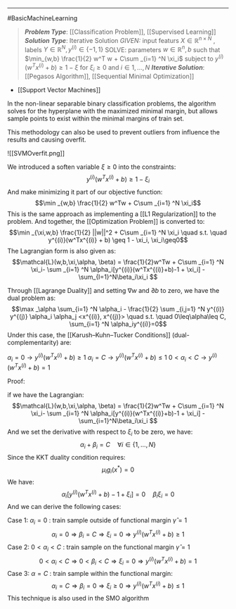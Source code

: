 -----
#BasicMachineLearning 
> ***Problem Type***: [[Classification Problem]], [[Supervised Learning]]
> ***Solution Type***:  Iterative Solution
> *GIVEN:* input featurs $X \in \mathbb{R}^{n \times N}$ , labels $Y \in \mathbb{R}^N, y^{(i)} \in \{-1,1\}$ 
> SOLVE: parameters $w \in \mathbb{R}^{n}, b$ such that $\min_{w,b} \frac{1}{2} w^T w + C\sum _{i=1} ^N \xi_i$ subject to  $y^{(i)} (w^Tx^{(i)} + b) \geq 1 - \xi$ for $\xi_i \geq 0$ and $i \in {1,..., N}$ 
> ***Iterative Solution***: [[Pegasos Algorithm]], [[Sequential Minimal Optimization]]

- [[Support Vector Machines]]

In the non-linear separable binary classification problems, the algorithm solves for the hyperplane with the maximized minimal margin, but allows sample points to exist within the minimal margins of train set. 

This methodology can also be used to prevent outliers from influence the results and causing overfit.

![[SVMOverfit.png]]

We introduced a soften variable $\xi \geq 0$ into the constraints:
$$y^{(i)}(w^Tx^{(i)} + b) \geq 1 - \xi_i$$
And make minimizing it part of our objective function:
$$\min _{w,b} \frac{1}{2} w^Tw + C\sum _{i=1} ^N \xi_i$$
This is the same approach as implementing a [[L1 Regularization]] to the problem. And together, the [[Optimization Problem]] is converted to:
$$\min _{\xi,w,b} \frac{1}{2} ||w||^2 + C\sum _{i=1} ^N \xi_i \quad s.t. \quad y^{(i)}(w^Tx^{(i)} + b) \geq 1 - \xi_i, \xi_i\geq0$$
The Lagrangian form is also given as:
$$\mathcal{L}(w,b,\xi,\alpha, \beta) = \frac{1}{2}w^Tw + C\sum _{i=1} ^N \xi_i- \sum _{i=1} ^N \alpha_i[y^{(i)}(w^Tx^{(i)}+b)-1 + \xi_i] - \sum_{I=1}^N\beta_i\xi_i $$

Through [[Lagrange Duality]] and setting $\nabla w$ and $\partial b$ to zero, we have the dual problem as:
$$\max _\alpha \sum_{i=1} ^N \alpha_i -  \frac{1}{2} \sum _{i,j=1} ^N y^{(i)} y^{(j)} \alpha_i \alpha_j <x^{(i)}, x^{(j)}> \quad s.t. \quad 0\leq\alpha\leq C, \sum_{i=1} ^N \alpha_iy^{(i)}=0$$
Under this case, the [[Karush–Kuhn–Tucker Conditions]] (dual-complementarity) are:

$\alpha_i = 0 \rightarrow y^{(i)}(w^Tx^{(i)} + b) \geq 1$
$\alpha_i = C \rightarrow y^{(i)}(w^Tx^{(i)} + b) \leq 1$
$0 < \alpha_i < C \rightarrow y^{(i)}(w^Tx^{(i)} + b) = 1$

Proof:

if we have the Lagrangian:
$$\mathcal{L}(w,b,\xi,\alpha, \beta) = \frac{1}{2}w^Tw + C\sum _{i=1} ^N \xi_i- \sum _{i=1} ^N \alpha_i[y^{(i)}(w^Tx^{(i)}+b)-1 + \xi_i] - \sum_{i=1}^N\beta_i\xi_i $$
And we set the derivative with respect to $\xi_i$ to be zero,  we have:
$$\alpha_i + \beta_i = C \quad \forall i \in \{1,...,N\}$$
Since the KKT duality condition requires:
$$\mu_ig_i(x^*) = 0$$
We have:
$$\alpha_i[y^{(i)}(w^Tx^{(i)}+b)-1+\xi_i] = 0\quad \beta_i \xi_i =0$$
And we can derive the following cases:

Case 1: $\alpha_i = 0$ : train sample outside of functional margin $\hat{\gamma} = 1$ 
$$\alpha_i=0 \Rightarrow \beta_i = C \Rightarrow \xi_i = 0 \Rightarrow y^{(i)}(w^Tx^{(i)}+b) \geq 1$$
Case 2: $0 < \alpha_i < C$ : train sample on the functional margin  $\hat{\gamma} = 1$ 
$$0 < \alpha_i < C \Rightarrow 0 < \beta_i < C \Rightarrow \xi_i = 0 \Rightarrow y^{(i)}(w^Tx^{(i)}+b) = 1$$
Case 3: $\alpha=C$ : train sample within the functional margin:
$$\alpha_i=C \Rightarrow \beta_i = 0 \Rightarrow \xi_i \geq 0 \Rightarrow y^{(i)}(w^Tx^{(i)}+b) \leq 1$$
This technique is also used in the SMO algorithm
